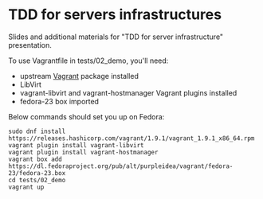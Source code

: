 # TDD for servers infrastructures

Slides and additional materials for "TDD for server infrastructure"
presentation.

To use Vagrantfile in tests/02_demo, you'll need:

- upstream [Vagrant](https://github.com/br0ziliy/tdd-for-servers) package installed
- LibVirt
- vagrant-libvirt and vagrant-hostmanager Vagrant plugins installed
- fedora-23 box imported

Below commands should set you up on Fedora:

```
sudo dnf install https://releases.hashicorp.com/vagrant/1.9.1/vagrant_1.9.1_x86_64.rpm
vagrant plugin install vagrant-libvirt
vagrant plugin install vagrant-hostmanager
vagrant box add https://dl.fedoraproject.org/pub/alt/purpleidea/vagrant/fedora-23/fedora-23.box
cd tests/02_demo
vagrant up
```
